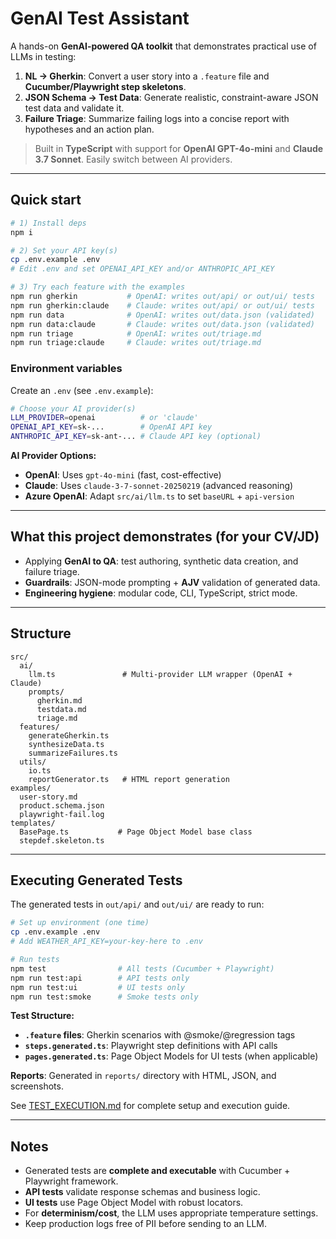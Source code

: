 # GenAI Test Assistant

A hands-on **GenAI-powered QA toolkit** that demonstrates practical use of LLMs in testing:
1. **NL → Gherkin**: Convert a user story into a `.feature` file and **Cucumber/Playwright step skeletons**.
2. **JSON Schema → Test Data**: Generate realistic, constraint-aware JSON test data and validate it.
3. **Failure Triage**: Summarize failing logs into a concise report with hypotheses and an action plan.

> Built in **TypeScript** with support for **OpenAI GPT-4o-mini** and **Claude 3.7 Sonnet**. Easily switch between AI providers.

---

## Quick start

```bash
# 1) Install deps
npm i

# 2) Set your API key(s)
cp .env.example .env
# Edit .env and set OPENAI_API_KEY and/or ANTHROPIC_API_KEY

# 3) Try each feature with the examples
npm run gherkin           # OpenAI: writes out/api/ or out/ui/ tests
npm run gherkin:claude    # Claude: writes out/api/ or out/ui/ tests
npm run data              # OpenAI: writes out/data.json (validated)
npm run data:claude       # Claude: writes out/data.json (validated)
npm run triage            # OpenAI: writes out/triage.md
npm run triage:claude     # Claude: writes out/triage.md
```

### Environment variables

Create an `.env` (see `.env.example`):

```bash
# Choose your AI provider(s)
LLM_PROVIDER=openai          # or 'claude'
OPENAI_API_KEY=sk-...        # OpenAI API key
ANTHROPIC_API_KEY=sk-ant-... # Claude API key (optional)
```

**AI Provider Options:**

- **OpenAI**: Uses `gpt-4o-mini` (fast, cost-effective)
- **Claude**: Uses `claude-3-7-sonnet-20250219` (advanced reasoning)
- **Azure OpenAI**: Adapt `src/ai/llm.ts` to set `baseURL` + `api-version`

---

## What this project demonstrates (for your CV/JD)

- Applying **GenAI to QA**: test authoring, synthetic data creation, and failure triage.
- **Guardrails**: JSON-mode prompting + **AJV** validation of generated data.
- **Engineering hygiene**: modular code, CLI, TypeScript, strict mode.

---

## Structure

```text
src/
  ai/
    llm.ts               # Multi-provider LLM wrapper (OpenAI + Claude)
    prompts/
      gherkin.md
      testdata.md
      triage.md
  features/
    generateGherkin.ts
    synthesizeData.ts
    summarizeFailures.ts
  utils/
    io.ts
    reportGenerator.ts   # HTML report generation
examples/
  user-story.md
  product.schema.json
  playwright-fail.log
templates/
  BasePage.ts           # Page Object Model base class
  stepdef.skeleton.ts
```

---

## Executing Generated Tests

The generated tests in `out/api/` and `out/ui/` are ready to run:

```bash
# Set up environment (one time)
cp .env.example .env
# Add WEATHER_API_KEY=your-key-here to .env

# Run tests
npm test                # All tests (Cucumber + Playwright)
npm run test:api        # API tests only
npm run test:ui         # UI tests only  
npm run test:smoke      # Smoke tests only
```

**Test Structure:**
- **`.feature` files**: Gherkin scenarios with @smoke/@regression tags
- **`steps.generated.ts`**: Playwright step definitions with API calls
- **`pages.generated.ts`**: Page Object Models for UI tests (when applicable)

**Reports**: Generated in `reports/` directory with HTML, JSON, and screenshots.

See [TEST_EXECUTION.md](./TEST_EXECUTION.md) for complete setup and execution guide.

---

## Notes

- Generated tests are **complete and executable** with Cucumber + Playwright framework.
- **API tests** validate response schemas and business logic.
- **UI tests** use Page Object Model with robust locators.
- For **determinism/cost**, the LLM uses appropriate temperature settings.
- Keep production logs free of PII before sending to an LLM.
